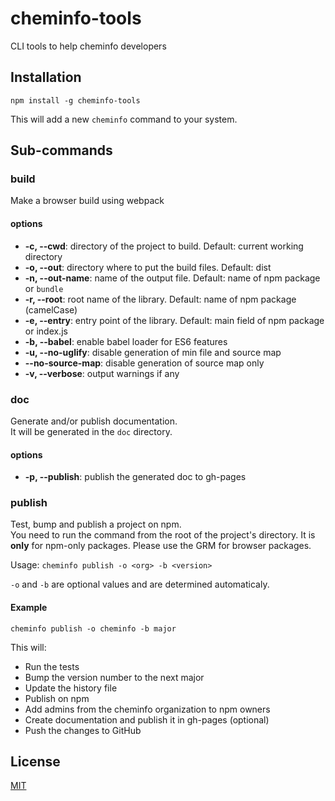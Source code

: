 # cheminfo-tools

CLI tools to help cheminfo developers

## Installation

```console
npm install -g cheminfo-tools
```

This will add a new `cheminfo` command to your system.

## Sub-commands

### build

Make a browser build using webpack

#### options

- **-c, --cwd**: directory of the project to build. Default: current working directory
- **-o, --out**: directory where to put the build files. Default: dist
- **-n, --out-name**: name of the output file. Default: name of npm package or `bundle`
- **-r, --root**: root name of the library. Default: name of npm package (camelCase)
- **-e, --entry**: entry point of the library. Default: main field of npm package or index.js
- **-b, --babel**: enable babel loader for ES6 features
- **-u, --no-uglify**: disable generation of min file and source map
- **--no-source-map**: disable generation of source map only
- **-v, --verbose**: output warnings if any

### doc

Generate and/or publish documentation.  
It will be generated in the `doc` directory.

#### options

- **-p, --publish**: publish the generated doc to gh-pages

### publish

Test, bump and publish a project on npm.  
You need to run the command from the root of the project's directory.
It is **only** for npm-only packages. Please use the GRM for browser packages.

Usage: `cheminfo publish -o <org> -b <version>`

`-o` and `-b` are optional values and are determined automaticaly.

#### Example

`cheminfo publish -o cheminfo -b major`

This will:

- Run the tests
- Bump the version number to the next major
- Update the history file
- Publish on npm
- Add admins from the cheminfo organization to npm owners
- Create documentation and publish it in gh-pages (optional)
- Push the changes to GitHub

## License

[MIT](./LICENSE)
